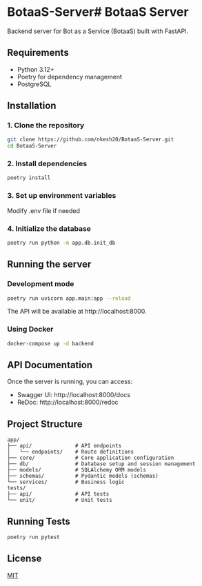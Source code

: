 # BotaaS-Server# BotaaS Server

Backend server for Bot as a Service (BotaaS) built with FastAPI.

## Requirements

- Python 3.12+
- Poetry for dependency management
- PostgreSQL 

## Installation

### 1. Clone the repository

```bash
git clone https://github.com/nkesh20/BotaaS-Server.git
cd BotaaS-Server
```

### 2. Install dependencies

```bash
poetry install
```

### 3. Set up environment variables

Modify .env file if needed

### 4. Initialize the database

```bash
poetry run python -m app.db.init_db
```

## Running the server

### Development mode

```bash
poetry run uvicorn app.main:app --reload
```

The API will be available at http://localhost:8000.

### Using Docker

```bash
docker-compose up -d backend
```

## API Documentation

Once the server is running, you can access:

- Swagger UI: http://localhost:8000/docs
- ReDoc: http://localhost:8000/redoc

## Project Structure

```
app/
├── api/              # API endpoints
│   └── endpoints/    # Route definitions
├── core/             # Core application configuration
├── db/               # Database setup and session management
├── models/           # SQLAlchemy ORM models
├── schemas/          # Pydantic models (schemas)
└── services/         # Business logic
tests/
├── api/              # API tests
└── unit/             # Unit tests
```

## Running Tests

```bash
poetry run pytest
```

## License

[MIT](LICENSE)